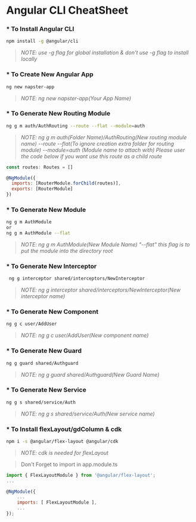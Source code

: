 # Angular CLI CheatSheet

### * To Install Angular CLI
```Bash
npm install -g @angular/cli
```
> _NOTE: use -g flag for global installation & don't use -g flag to install locally_

### * To Create New Angular App
```Bash
ng new napster-app
```
> _NOTE: ng new napster-app(Your App Name)_

### * To Generate New Routing Module
```Bash
ng g m auth/AuthRouting --route --flat --module=auth
```
> _NOTE: ng g m auth(Folder Name)/AuthRouting(New routing module name) --route --flat(To ignore creation extra folder for routing module) --module=auth (Module name to attach with) Please user the code below if you want use this route as a child route_
```Javascript
const routes: Routes = []

@NgModule({
  imports: [RouterModule.forChild(routes)],
  exports: [RouterModule]
})
```
### * To Generate New Module
```Bash
ng g m AuthModule
or
ng g m AuthModule --flat
```
> _NOTE: ng g m AuthModule(New Module Name) "--flat" this flag is to put the module into the directory root_

### * To Generate New Interceptor
```Bash
 ng g interceptor shared/interceptors/NewInterceptor
```
> _NOTE:  ng g interceptor shared/interceptors/NewInterceptor(New interceptor name)_

### * To Generate New Component
```Bash
ng g c user/AddUser
```
> _NOTE: ng g c user/AddUser(New component name)_

### * To Generate New Guard
```Bash
ng g guard shared/Authguard
```
> _NOTE: ng g guard shared/Authguard(New Guard Name)_

### * To Generate New Service
```Bash
ng g s shared/service/Auth
```
> _NOTE: ng g s shared/service/Auth(New service name)_

### * To Install flexLayout/gdColumn & cdk
```Bash
npm i -s @angular/flex-layout @angular/cdk
```
> _NOTE: cdk is needed for flexLayout_

> Don't Forget to import in app.module.ts
```Javascript
import { FlexLayoutModule } from '@angular/flex-layout';
...

@NgModule({
    ...
    imports: [ FlexLayoutModule ],
    ...
});
```
